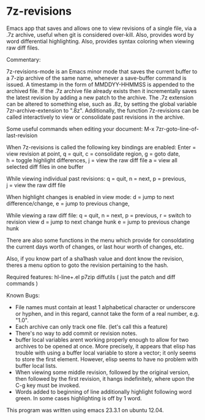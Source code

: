 # 7z-revisions
Emacs app that saves and allows one to view revisions of a single file, via a .7z archive, useful when git is considered over-kill.
Also, provides word by word differential highlighting.  Also, provides syntax coloring when viewing raw diff files.


 Commentary:

 7z-revisions-mode is an Emacs minor mode that saves the current
 buffer to a 7-zip archive of the same name, whenever a
 save-buffer command is issued.  A timestamp in the form of
 MMDDYY-HHMMSS is appended to the archived file.  If the .7z
 archive file already exists then it incrementally saves the
 latest revision by adding a new patch to the archive.  The .7z
 extension can be altered to something else, such as .8z, by
 setting the global variable 7zr-archive-extension to ".8z".
 Additionally, the function 7z-revisions can be called
 interactively to view or consolidate past revisions in the
 archive.

 Some useful commands when editing your document:
     M-x 7zr-goto-line-of-last-revision 
 
 When 7z-revisions is called the following key bindings are enabled:
 Enter = view revision at point, 
 q = quit, 
 c = consolidate region, 
 g = goto date,  
 h = toggle highlight differences,
 j = view the raw diff file
 a = view all selected diff files in one buffer 

 While viewing individual past revisions:
 q = quit, 
 n = next, 
 p = previous,  
 j = view the raw diff file

 When highlight changes is enabled in view mode:
 d = jump to next difference/change, 
 e = jump to previous change,

 While viewing a raw diff file:
 q = quit,
 n = next,
 p = previous,
 r = switch to revision view
 d = jump to next change hunk
 e = jump to previous change hunk

 There are also some functions in the menu which provide for
 consoldating the current days worth of changes, or last hour
 worth of changes, etc.

 Also, if you know part of a sha1hash value and dont know the
 revision, theres a menu option to goto the revision pertaining to the
 hash.

 Required features:
   hl-line+.el
   p7zip
   diffutils  ( just the patch and diff commands )

 Known Bugs:

 - File names must contain at least 1 alphabetical character or
 underscore or hyphen, and in this regard, cannot take the form of a
 real number, e.g. "1.0".  
 - Each archive can only track one file.  (let's call this a
 feature)
 - There's no way to add commit or revision notes.
 - buffer local variables arent working properly enough to allow for
     two archives to be opened at once.  More precisely, it appears
     that elisp has trouble with using a buffer local variable to
     store a vector; it only seems to store the first element.
     However, elisp seems to have no problem with buffer local lists.
 - When viewing some middle revision, followed by the original
     version, then followed by the first revision, it hangs
     indefinitely, where upon the C-g key must be invoked.
 - Words added to beginning of line additionally highlight following
     word green. In some cases highlighting is off by 1 word.

  This program was written using emacs 23.3.1 on ubuntu 12.04.
